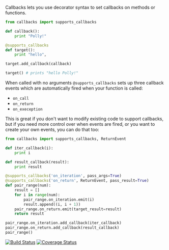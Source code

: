 Callbacks lets you use decorator syntax to set callbacks on methods or functions.

```python
from callbacks import supports_callbacks

def callback():
    print "Polly!"

@supports_callbacks
def target():
    print "hello",

target.add_callback(callback)

target() # prints "hello Polly!"
```

When called with no arguments `@supports_callbacks` sets up three callback events
which are automatically fired when your function is called:
- `on_call`
- `on_return`
- `on_exeception`

This is great if you don't want to modify existing code to support callbacks,
but if you need more control over when events are fired, or you want to create
your own events, you can do that too:


```python
from callbacks import supports_callbacks, ReturnEvent

def iter_callback(i):
    print i

def result_callback(result):
    print result 

@supports_callbacks('on_iteration', pass_args=True)
@supports_callbacks('on_return', ReturnEvent, pass_result=True)
def pair_range(num):
    result = []
    for i in range(num):
        pair_range.on_iteration.emit(i)
        result.append((i, i + 1))
    pair_range.on_return.emit(target_result=result)
    return result

pair_range.on_iteration.add_callback(iter_callback)
pair_range.on_return.add_callback(result_callback)
pair_range()
```


[![Build Status](https://secure.travis-ci.org/davidlmorton/callbacks.svg?branch=master)](https://travis-ci.org/davidlmorton/callbacks)
[![Coverage Status](https://img.shields.io/coveralls/davidlmorton/callbacks.svg)](https://coveralls.io/r/davidlmorton/callbacks)
